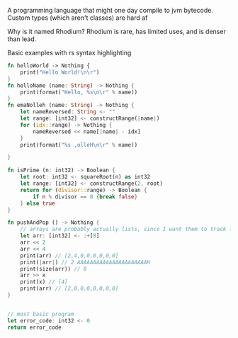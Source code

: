 A programming language that might one day compile to jvm bytecode.
Custom types (which aren't classes) are hard af

Why is it named Rhodium? Rhodium is rare, has limited uses, and is denser than lead.

Basic examples with rs syntax highlighting

```rust
fn helloWorld -> Nothing {
	print("Hello World!\n\r")
}
fn helloName (name: String) -> Nothing {
	print(format("Hello, %s\n\r" % name))
}
fn emaNolleh (name: String) -> Nothing {
	let nameReversed: String <- ""
	let range: [int32] <- constructRange(|name|)
	for (idx::range) -> Nothing {
		nameReversed << name[|name| - idx]
	}
	print(format("%s ,olleH\n\r" % name))

}

fn isPrime (n: int32) -> Boolean {
	let root: int32 <- squareRoot(n) as int32
	let range: [int32] <- constructRange(2, root)
	return for (divisor::range) -> Boolean {
		if n % divisor == 0 {break false}
	} else true
}

fn pushAndPop () -> Nothing {
    // arrays are probably actually lists, since I want them to track length and memory size
	let arr: [int32] <- :+[8]
	arr << 2
	arr << 4
	print(arr) // [2,4,0,0,0,0,0,0]
	print(|arr|) // 2 AAAAAAAAAAAAAAAAAAAAAAH
	print(size(arr)) // 8
    arr >> x
    print(x) // [4]
    print(arr) // [2,0,0,0,0,0,0,0]
}


// most basic program
let error_code: int32 <- 0
return error_code

```
